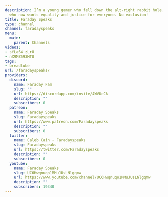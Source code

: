```yaml
---
description: I’m a young gamer who fell down the alt-right rabbit hole,
  who now wants equality and justice for everyone. No exclusion!
title: Faraday Speaks
type: channel
channel: faradayspeaks
menu:
  main:
    parent: Channels
videos:
- sfLa64_zLrU
- nX9MZ593MTU
tags:
- breadtube
url: /faradayspeaks/
providers:
  discord:
    name: Faraday Fam
    slug: ""
    url: https://discordapp.com/invite/4WVUcCk
    description: ""
    subscribers: 0
  patreon:
    name: Faraday Speaks
    slug: Faradayspeaks
    url: https://www.patreon.com/Faradayspeaks
    description: ""
    subscribers: 0
  twitter:
    name: Caleb Cain - Faradayspeaks
    slug: Faradayspeaks
    url: https://twitter.com/Faradayspeaks
    description: ""
    subscribers: 0
  youtube:
    name: Faraday Speaks
    slug: UC6Hwqnuqo1MMuJUsLNlgqmw
    url: https://www.youtube.com/channel/UC6Hwqnuqo1MMuJUsLNlgqmw
    description: ""
    subscribers: 19340
---
```

